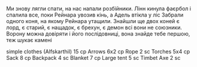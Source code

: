 
Ми знову лягли спати, на нас напали розбійники.
Лінн кинула фаєрбол і спалила все, поки Рейнара увозив кінь, а Адель втікла у ліс
Забрали одного коня, на якому Рейнара утащили. Знайшли ще двох коней
є лорд, є старий, є нащадок, є брехун, є демон всі вони не союзники. Ворону можна довіряти і його послідовниці, вона знайде тебе першою, теж шукає камені

simple clothes (Alfskarthil) 15 cp
Arrows 6x2 cp
Rope 2 sc
Torches 5x4 cp
Sack 8 cp
Backpack 4 sc
Blanket 7 cp
Large tent 5 sc
Timbet Axe 2 sc 
